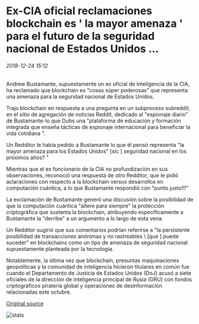 # Ex-CIA oficial reclamaciones blockchain es ' la mayor amenaza ' para el futuro de la seguridad nacional de Estados Unidos ...

###### 2018-12-24 15:12

Andrew Bustamante, supuestamente un ex oficial de inteligencia de la CIA, ha reclamado que blockchain es "cosas súper poderosas" que representa una amenaza para la seguridad nacional de Estados Unidos.

Trajo blockchain en respuesta a una pregunta en un subproceso subreddit, en el sitio de agregación de noticias Reddit, dedicado al "espionaje diario" de Bustamante-lo que Dubs una "plataforma de educación y formación integrada que enseña tácticas de espionaje internacional para beneficiar la vida cotidiana ".

Un Redditor le había pedido a Bustamante lo que él pensó representa "la mayor amenaza para los Estados Unidos" [sic \] seguridad nacional en los próximos años? "

Mientras que el ex funcionario de la CIA no profundización en sus observaciones, reconoció una respuesta de otro Redditor, que le pidió aclaraciones con respecto a la blockchain versus desarrollos en computación cuántica, a lo que Bustamante respondió con "punto justo!!!"

La exclamación de Bustamante generó una discusión sobre la posibilidad de que la computación cuántica "altere para siempre" la protección criptográfica que sustenta la blockchain, atribuyendo específicamente a Bustamante la "derribe" a un argumento a lo largo de esta vena.

Un Redditor sugirió que sus comentarios podrían referirse a "la persistente posibilidad de transacciones anónimas y no rastreables \ [que \] puede suceder" en blockchains como un tipo de amenaza de seguridad nacional supuestamente planteada por la tecnología.

Notablemente, la última vez que blockchain, presuntas maquinaciones geopolíticas y la comunidad de inteligencia hicieron titulares en común fue cuando el Departamento de Justicia de Estados Unidos (DoJ) acusó a siete oficiales de la dirección de inteligencia principal de Rusia (GRU) con fondos criptográficos piratería global y operaciones de desinformación relacionadas este octubre.

[Original source](https://cointelegraph.com/news/ex-cia-official-claims-blockchain-is-biggest-threat-to-future-of-us-national-security)

![stats](https://c.statcounter.com/11760860/0/a89fa40b/1/ "stats")